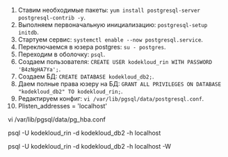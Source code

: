 1. Ставим необходимые пакеты: `yum install postgresql-server postgresql-contrib -y`.
2. Выполняем первоначальную инициализацию: `postgresql-setup initdb`.
3. Стартуем сервис: `systemctl enable --now postgresql.service`.
4. Переключаемся в юзера postgres: `su - postgres`.
5. Переходим в оболочку: `psql`.
6. Создаем пользователя: `CREATE USER kodekloud_rin WITH PASSWORD 'B4zNgHA7Ya';`.
7. Создаем БД: `CREATE DATABASE kodekloud_db2;`.
8. Даем полные права юзеру на БД: `GRANT ALL PRIVILEGES ON DATABASE "kodekloud_db2" TO kodekloud_rin;`.
9. Редактируем конфиг: `vi /var/lib/pgsql/data/postgresql.conf`.
10. Рlisten_addresses = 'localhost'   

vi /var/lib/pgsql/data/pg_hba.conf 

psql -U kodekloud_rin -d kodekloud_db2 -h localhost

psql -U kodekloud_rin -d kodekloud_db2 -h localhost -W
